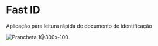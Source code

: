 # Fast ID
Aplicação para leitura rápida de documento de identificação

![Prancheta 1@300x-100](https://github.com/Marbarret/fastID/assets/79819229/66954128-3e83-4d9a-bb14-ed779e3fc410)
